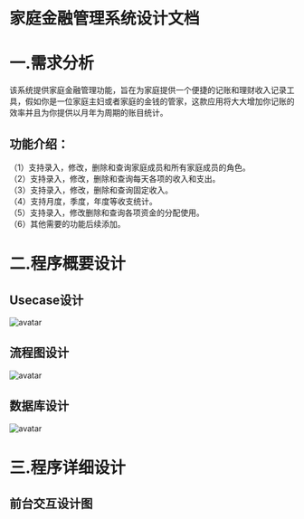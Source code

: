 家庭金融管理系统设计文档
=====================
# 一.需求分析
该系统提供家庭金融管理功能，旨在为家庭提供一个便捷的记账和理财收入记录工具，假如你是一位家庭主妇或者家庭的金钱的管家，这款应用将大大增加你记账的效率并且为你提供以月年为周期的账目统计。
 ## 功能介绍：
（1）支持录入，修改，删除和查询家庭成员和所有家庭成员的角色。  
（2）支持录入，修改，删除和查询每天各项的收入和支出。  
（3）支持录入，修改，删除和查询固定收入。  
（4）支持月度，季度，年度等收支统计。  
（5）支持录入，修改删除和查询各项资金的分配使用。  
（6）其他需要的功能后续添加。  
# 二.程序概要设计
## Usecase设计
![avatar](/files/picture/usecase_design.png)
## 流程图设计
![avatar](/files/picture/sequence_design.jpg)
## 数据库设计
![avatar](/files/picture/errelation_design.png)
# 三.程序详细设计
## 前台交互设计图

